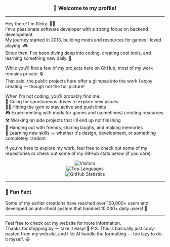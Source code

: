 ### <div align="center">👋 Welcome to my profile!</div>

---

Hey there! I'm Ricky. 👨‍💻  
I'm a passionate software developer with a strong focus on backend development.  
My journey started in 2013, building mods and resources for games I loved playing. 🎮  
Since then, I've been diving deep into coding, creating cool tools, and learning something new daily. 🌱  

While you'll find a few of my projects here on GitHub, most of my work remains private. 🔒  
That said, the public projects here offer a glimpse into the work I enjoy creating — though not the full picture!  

When I'm not coding, you'll probably find me:  
🚗 Going for spontaneous drives to explore new places  
🏋️‍♂️ Hitting the gym to stay active and push limits  
🎮 Experimenting with mods for games and (sometimes) creating resources  
🛠️ Working on side projects that I'll end up not finishing  
🤝 Hanging out with friends, sharing laughs, and making memories  
🎨 Learning new skills — whether it's design, development, or something completely random  

If you're here to explore my work, feel free to check out some of my repositories or check out some of my GitHub stats below (if you care):  
<div align="center">
	<p>
		<img alt="Visitors" src="https://visitor-badge.laobi.icu/badge?page_id=RickyBhatti"/>
		<br/>
		<img alt="Top Languages" src="https://github-readme-stats.vercel.app/api/top-langs/?username=RickyBhatti&layout=compact">
		<br/>
		<img alt="GitHub Statistics" src="https://github-readme-stats.vercel.app/api?username=RickyBhatti&count_private=true&show_icons=true">
	</p>
</div>

---

### 🌟 Fun Fact  
Some of my earlier creations have reached over 100,000+ users and developed an anti-cheat system that handled 10,000+ daily users! 🚀

---

Feel free to check out my website for more information.  
Thanks for stopping by — take it easy! 🙂
P.S. This is basically just copy-pasted from my website, and I let AI handle the formatting — too lazy to do it myself. 😆
